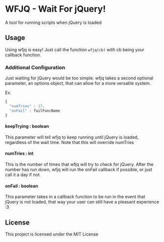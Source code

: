 # WFJQ - Wait For jQuery!
A tool for running scripts when jQuery is loaded

## Usage
Using wfjq is easy! Just call the function `wfjq(cb)` with cb being your callback function.

### Additional Configuration
Just waiting for jQuery would be too simple. wfjq takes a second optional parameter, an options object, that can allow for a more versatile system.

Ex.
```js
{
  "numTries" : 17,
  "onFail" : failFuncName
}
```
#### keepTrying : boolean
This parameter will tell wfjq to keep running until jQuery is loaded, regardless of the wait time. Note that this will override numTries

#### numTries : int
This is the number of times that wfjq will try to check for jQuery. After the number has run down, wfjq will run the onFail callback if possible, or just call it a day if not.

#### onFail : boolean
This parameter takes in a callback function to be run in the event that jQuery is not loaded, that way your user can still have a pleasant experience :3

## License
This project is licensed under the MIT License
